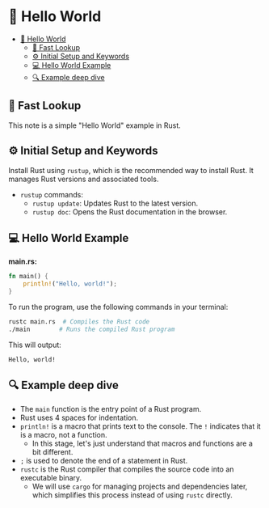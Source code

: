 # 👋 Hello World

- [👋 Hello World](#-hello-world)
  - [👀 Fast Lookup](#-fast-lookup)
  - [⚙️ Initial Setup and Keywords](#️-initial-setup-and-keywords)
  - [💻 Hello World Example](#-hello-world-example)
  - [🔍 Example deep dive](#-example-deep-dive)

## 👀 Fast Lookup

This note is a simple "Hello World" example in Rust.

## ⚙️ Initial Setup and Keywords

Install Rust using `rustup`, which is the recommended way to install Rust. It manages Rust versions and associated tools.

- `rustup` commands:
  - `rustup update`: Updates Rust to the latest version.
  - `rustup doc`: Opens the Rust documentation in the browser.

## 💻 Hello World Example

**main.rs:**

```rust
fn main() {
    println!("Hello, world!");
}
```

To run the program, use the following commands in your terminal:

```bash
rustc main.rs  # Compiles the Rust code
./main        # Runs the compiled Rust program
```

This will output:

```plaintext
Hello, world!
```

## 🔍 Example deep dive

- The `main` function is the entry point of a Rust program.
- Rust uses 4 spaces for indentation.
- `println!` is a macro that prints text to the console. The `!` indicates that it is a macro, not a function.
  - In this stage, let's just understand that macros and functions are a bit different.
- `;` is used to denote the end of a statement in Rust.
- `rustc` is the Rust compiler that compiles the source code into an executable binary.
  - We will use `cargo` for managing projects and dependencies later, which simplifies this process instead of using `rustc` directly.
